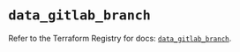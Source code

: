 # `data_gitlab_branch`

Refer to the Terraform Registry for docs: [`data_gitlab_branch`](https://registry.terraform.io/providers/gitlabhq/gitlab/16.8.1/docs/data-sources/branch).
